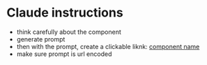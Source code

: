 # Claude instructions
- think carefully about the component
- generate prompt
- then with the prompt, create a clickable liknk: [component name](https:claude.ai/new?q={prompt})
- make sure prompt is url encoded
